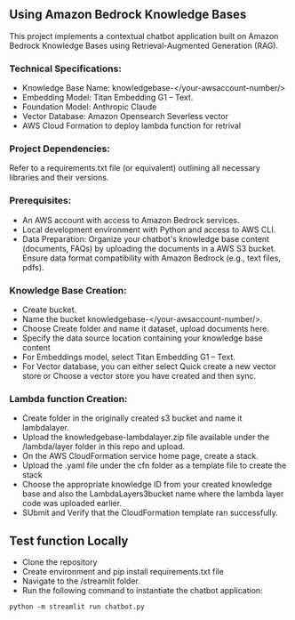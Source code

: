 ## Using Amazon Bedrock Knowledge Bases

This project implements a contextual chatbot application built on Amazon Bedrock Knowledge Bases using Retrieval-Augmented Generation (RAG).

### Technical Specifications:

* Knowledge Base Name: knowledgebase-</your-awsaccount-number/>
* Embedding Model: Titan Embedding G1 – Text.
* Foundation Model: Anthropic Claude
* Vector Database: Amazon Opensearch Severless vector
* AWS Cloud Formation to deploy lambda function for retrival

### Project Dependencies:

Refer to a requirements.txt file (or equivalent) outlining all necessary libraries and their versions.

### Prerequisites:

* An AWS account with access to Amazon Bedrock services.
* Local development environment with Python and access to AWS CLI.
* Data Preparation:
    Organize your chatbot's knowledge base content (documents, FAQs) by uploading the documents in a AWS S3 bucket.
    Ensure data format compatibility with Amazon Bedrock (e.g., text files, pdfs).

### Knowledge Base Creation:

* Create bucket.
* Name the bucket knowledgebase-</your-awsaccount-number/>.
* Choose Create folder and name it dataset, upload documents here.
* Specify the data source location containing your knowledge base content 
* For Embeddings model, select Titan Embedding G1 – Text.
* For Vector database, you can either select Quick create a new vector store or Choose a vector store you have created and then sync.

### Lambda function Creation:

* Create folder in the originally created s3 bucket and name it lambdalayer.
* Upload the knowledgebase-lambdalayer.zip file available under the /lambda/layer folder in this repo and upload.
* On the AWS CloudFormation service home page, create a stack.
* Upload the .yaml file under the cfn folder as a template file to create the stack
* Choose the appropriate knowledge ID from your created knowledge base and also the LambdaLayers3bucket name where the lambda layer code was uploaded earlier.
* SUbmit and Verify that the CloudFormation template ran successfully.

## Test function Locally

* Clone the repository
* Create environment and pip install requirements.txt file
* Navigate to the /streamlit folder.
* Run the following command to instantiate the chatbot application:
```
python -m streamlit run chatbot.py
```
